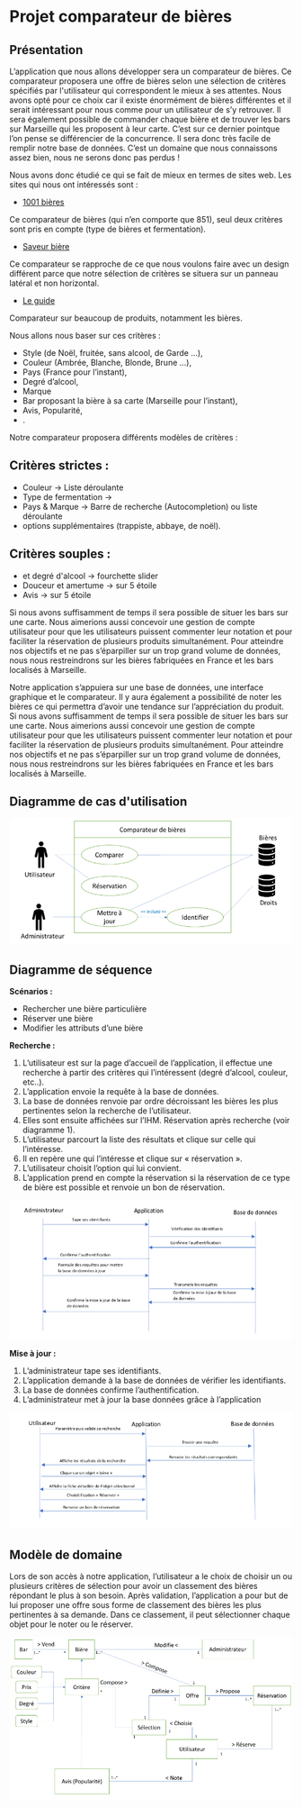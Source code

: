 # Projet comparateur de bières

## Présentation

<p align="justify">

L’application que nous allons développer sera un comparateur de bières. Ce comparateur proposera une offre de bières selon une sélection de critères spécifiés par l'utilisateur qui correspondent le mieux à ses attentes. Nous avons opté pour ce choix car il existe énormément de bières différentes et il serait intéressant pour nous comme pour un utilisateur de s’y retrouver. Il sera également possible de commander chaque bière et de trouver les bars sur Marseille qui les proposent à leur carte. C’est sur ce dernier pointque l’on pense se différencier de la concurrence. Il sera donc très facile de remplir notre base de données. C’est un domaine que nous connaissons assez bien, nous ne serons donc pas perdus !

</p>

Nous avons donc étudié ce qui se fait de mieux en termes de sites web.
Les sites qui nous ont intéressés sont :

- [1001 bières](www.1001-bières.fr)

 Ce comparateur de bières (qui n’en comporte que 851), seul deux
 critères sont pris en compte (type de bières et fermentation).

- [Saveur bière](www.saveur-biere.com)

 Ce comparateur se rapproche de ce que nous voulons faire avec un
 design différent parce que notre sélection de critères se
 situera sur un panneau latéral et non horizontal.

- [Le guide](www.leguide.com/bières)

 Comparateur sur beaucoup de produits, notamment les bières.


Nous allons nous baser sur ces critères :

- Style (de Noël, fruitée, sans alcool, de Garde ...),
- Couleur (Ambrée, Blanche, Blonde, Brune ...),
- Pays (France pour l’instant),
- Degré d’alcool,
- Marque
- Bar proposant la bière à sa carte (Marseille pour l’instant),
- Avis, Popularité,
- .

Notre comparateur proposera différents modèles de critères :

## Critères strictes :
- Couleur -> Liste déroulante
- Type de fermentation ->
- Pays & Marque -> Barre de recherche (Autocompletion) ou liste déroulante
- options supplémentaires (trappiste, abbaye, de noël).

## Critères souples :

-  et degré d'alcool -> fourchette slider
- Douceur et amertume -> sur 5 étoile
- Avis -> sur 5 étoile

<p align="justify">

Si nous avons suffisamment de temps il sera possible de situer les bars sur une carte. Nous aimerions aussi concevoir une gestion de compte utilisateur pour que les utilisateurs puissent commenter leur notation et pour faciliter la réservation de plusieurs produits simultanément. Pour atteindre nos objectifs et ne pas s’éparpiller sur un trop grand volume de données, nous nous restreindrons sur les bières fabriquées en France et les bars localisés à Marseille.

</p>

<p align="justify">

Notre application s’appuiera sur une base de données, une interface graphique et le comparateur. Il y aura également a possibilité de noter les bières ce qui permettra d’avoir une tendance sur l’appréciation du produit. Si nous avons suffisamment de temps il sera possible de situer les bars sur une carte. Nous aimerions aussi concevoir une gestion de compte utilisateur pour que les utilisateurs puissent commenter leur notation et pour faciliter la réservation de plusieurs produits simultanément. Pour atteindre nos objectifs et ne pas s’éparpiller sur un trop grand volume de données, nous nous restreindrons sur les bières fabriquées en France et les bars localisés à Marseille.

</p>

## Diagramme de cas d'utilisation

![](./img/UseCase.png)

## Diagramme de séquence

**Scénarios :**
- Rechercher une bière particulière
- Réserver une bière
- Modifier les attributs d’une bière

**Recherche :**
1. L’utilisateur est sur la page d’accueil de l’application, il effectue une recherche à partir des critères qui l’intéressent (degré d’alcool, couleur, etc..).
2. L’application envoie la requête à la base de données.
3. La base de données renvoie par ordre décroissant les bières les plus pertinentes selon la recherche de l’utilisateur.
4. Elles sont ensuite affichées sur l’IHM. Réservation après recherche (voir diagramme 1).
5. L’utilisateur parcourt la liste des résultats et clique sur celle
qui l’intéresse.
6. Il en repère une qui l’intéresse et clique sur « réservation ».
7. L’utilisateur choisit l’option qui lui convient.
8. L’application prend en compte la réservation si la réservation de ce type de bière est possible et renvoie un bon de réservation.

![Diagramme 1](./img/Scene1.png)


**Mise à jour :**
1. L’administrateur tape ses identifiants.
2. L’application demande à la base de données de vérifier les identifiants.
3. La base de données confirme l’authentification.
4. L’administrateur met à jour la base données grâce à l’application

![Diagramme 2](./img/Scene2.png)


## Modèle de domaine


<p align="justify">

Lors de son accès à notre application, l’utilisateur a le choix de choisir un ou plusieurs critères de sélection pour avoir un classement des bières répondant le plus à son besoin. Après validation, l’application a pour but de lui proposer une offre sous forme de classement des bières les plus pertinentes à sa demande. Dans ce classement, il peut sélectionner chaque objet pour le noter ou le réserver.

</p>

![Diagramme 3](./img/UML.png)
